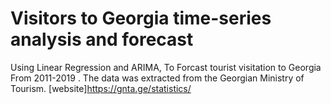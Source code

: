 # Visitors to Georgia time-series analysis and forecast

Using Linear Regression and ARIMA, To Forcast tourist visitation to Georgia From 2011-2019 . The data was extracted from the Georgian Ministry
of Tourism. [website]https://gnta.ge/statistics/
